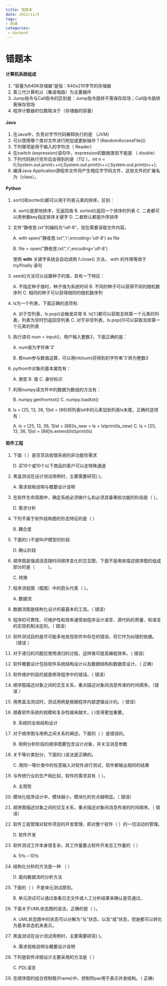 ```yaml
---
title: 错题本
date: 2022/11/9
tags:
- 网课
categories:
 - backend
---
```


# 错题本

#### 计算机系统组成
1. “容量为640K存储器”是指：640x210字节的存储器
2. 第三代计算机以（集成电路）为主要器件
3. Jump指令与Call指令的区别是：Jump指令跳转不需保存现场；Call指令跳转需保存现场
4. 程序计数器的位数取决于（存储器的容量）



#### Java

1. 在Java中，负责对字节代码解释执行的是 （JVM）
2. 可以使用哪个类对文件进行附加或更新操作？(RandomAccessFile())
3. 下列哪项是用于输入的字符流（ Reader）
4. 在switch (expression)语句中，expression的数据类型不能是 （ double）
5. 下列代码执行完毕后会得到的是（112 ）。int n = 0;System.out.print(++n);System.out.print(n++);System.out.print(n++);
6. 编译Java Application源程序文件将产生相应字节码文件，这些文件的扩展名为（class）。



#### Python

1. sort()和sorted()都可以用于列表元素的排序，区别：

   A. sort()是原地排序，无返回值
   B. sorted()返回一个排序的列表
   C. 二者都可以用参数key指定排序关键字
   D. 二者默认都是升序排序

2. 文件“静夜思.txt”的编码为“utf-8”，现在需要读取文件内容。

   A. with open("静夜思.txt",'r',encoding='utf-8') as file

   B. file = open("静夜思.txt",'r',encoding='utf-8')

   使用 **with** 关键字系统会自动调用 f.close() 方法， with 的作用等效于 try/finally 语句

3. seed()方法可以设置种子的值，具有一下特征：

   A. 不指定种子值时，种子值为系统时间
   B. 不同的种子可以获得不同的随机数序列
   C. 相同的种子可以获得相同的随机数序列

4. ls为一个列表，下面正确的选项有:

   A. 对于空列表，ls.pop()会触发异常
   B. ls[1:]都可以获取去除第一个元素的列表，列表为空时仍返回空列表
   C. 对于非空列表，ls.pop(0)可以获取去除第一个元素的列表

5. 执行语句 num = input()，用户输入整数3，下面正确的是：

   A. num值为字符串'3'

   B. 若num参与数值运算，可以用int(num)将得到的字符串'3'转为整数3

6. python中对象的基本属性有：

   A. 类型
   B. 值
   C. 身份标识

7. 利用numpy读文件中的数据为数组的方法有：

   B. numpy.genfromtxt()
   C. numpy.loadtxt()

8. ls = [25, 13, 36, 1]lst = [88]将列表lst中的元素加到列表ls末尾，正确的选项有：

   A. ls = [25, 13, 36, 1]lst = [88]ls_new = ls + lstprint(ls_new)
   C. ls = [25, 13, 36, 1]lst = [88]ls.extend(lst)print(ls)



#### 软件工程

1. 下面（    ）是百货店收银系统的非功能性需求

   D. 买10个或10个以下商品的客户可以走特殊通道

2. 黑盒测试在设计测试用例时，主要需要研究(   )。

   A. 需求规格说明与概要设计说明

3. 在软件生命周期中，确定系统必须做什么和必须具备哪些功能的阶段是（ ）。

   D. 需求分析

4. 下列不属于软件结构图的形态特征的是（ ）

   B. 耦合度

5. 下面的(   )不是RUP模型的阶段

   D. 确认阶段

6. 顺序图是强调消息随时间顺序变化的交互图，下面不是用来描述顺序图的组成部分的是（      ）。

   C. 转换

7. 程序流程图（框图）中的箭头代表（ ）。

   A. 数据流

8. 数据流图是结构化设计的最基本的工具。（ 错误）

9. 程序的可靠性、可维护性和效率通常由程序设计语言、源代码的质量、和语言的实现机制决定的。（ 错误）

10. 软件测试目的是尽可能多地发现软件中存在的错误，将它作为纠错的依据。（错误 ）

11. 对于递归的问题应使用递归的过程，这样做可提高编程效率。（ 错误）

12. 软件概要设计包括软件系统结构设计以及数据结构和数据库设计。（ 正确）

13. 软件维护的目的就是修改程序中的错误。（ 错误）

14. 顺序图描述对象之间的交互关系，重点描述对象间消息传递的时间顺序。（错误 ）

15. 用黑盒法测试时，测试用例是根据程序内部逻辑设计的。（ 错误）

16. 随着软件系统的规模和复杂性越来越大，(   )变得更加重要。

    B. 系统的全局结构设计

17. 对于顺序图与用例之间关系的阐述，下面的（    ）是错误的。

    B. 用例分析阶段的顺序图要包含设计对象，并关注消息参数

18. 关于等价类划分，下面的(    )说法是正确的。

    C. 用同一等价类中的任意输入对软件进行测试，软件都输出相同的结果

19. 与传统行业的生产相比较，软件的需求具有（ ）。

    A. 主观性 　　

20. 模块化程序设计中，模块越小，模块化的优点越明显。（ 错误）

21. 顺序图描述对象之间的交互关系，重点描述对象间消息传递的时间顺序。（ 错误）

22. 软件工程管理对软件项目的开发管理，即对整个软件（ ）的一切活动的管理。

    D. 软件开发

23. 软件测试工作本身很复杂，其工作量要占软件开发总工作量的（ ）

    A. 5％－10％

24. 结构化分析的方法是一种 （ ）

    D. 面向数据流的分析方法

25. 下面的（    ）不是单元测试原则。

    B. 单元测试可以通过查看日志文件或人工分析结果来确认是否通过。

26. 下面关于UML状态图的说法，正确的是（    ）。

    A. UML状态图中的状态可以分解为“与”状态，以及“或”状态，但是都可以转化为基本状态机来表示。

27. 黑盒测试在设计测试用例时，主要需要研究(   )。

    A. 需求规格说明与概要设计说明

28. 下列是软件详细设计主要采用的方法是（ ）

    C. PDL语言

29. 在顺序图的组合控制框(Frame)中，控制符par用于表示并发结构。（ 正确）
